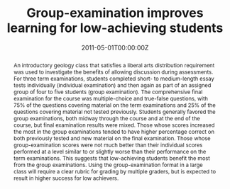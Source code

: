 ---
abstract: An introductory geology class that satisfies a liberal arts distribution requirement was used to investigate the benefits of allowing discussion during assessments. For three term examinations, students completed short- to medium-length essay tests individually (individual examination) and then again as part of an assigned group of four to five students (group examination). The comprehensive final examination for the course was multiple-choice and true-false questions, with 75% of the questions covering material on the term examinations and 25% of the questions covering material not tested previously. Students generally favored the group examinations, both midway through the course and at the end of the course, but final examination results were mixed. Those whose scores increased the most in the group examinations tended to have higher percentage correct on both previously tested and new material on the final examination. Those whose group-examination scores were not much better than their individual scores performed at a level similar to or slightly worse than their performance on the term examinations. This suggests that low-achieving students benefit the most from the group examinations. Using the group-examination format in a large class will require a clear rubric for grading by multiple graders, but is expected to result in higher success for low achievers.
authors: 
- G. L. Macpherson
- admin
- Don Steeples
date: "2011-05-01T00:00:00Z"
doi: https://doi.org/10.5408/1.3543930
featured: false
projects: []
publication: 'Journal of Geoscience Education'
publication_short: ""
publication_types:
- "2"
publishDate: "2011-05-01T00:00:00Z"
tags:
- Gifted education
- Computer programming
- Computational thinking
title: "Group-examination improves learning for low-achieving students"
---